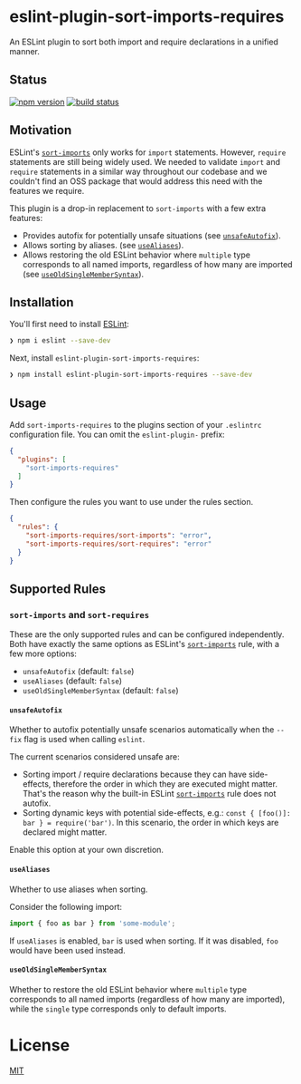 # eslint-plugin-sort-imports-requires

An ESLint plugin to sort both import and require declarations in a unified manner.

## Status

[![npm version][npm-image]][npm-url]
[![build status][ci-image]][ci-url]

## Motivation

ESLint's [`sort-imports`](https://eslint.org/docs/rules/sort-imports) only works for `import` statements. However, `require` statements are still being widely used. We needed to validate `import` and `require` statements in a similar way throughout our codebase and we couldn't find an OSS package that would address this need with the features we require.

This plugin is a drop-in replacement to `sort-imports` with a few extra features:

- Provides autofix for potentially unsafe situations (see [`unsafeAutofix`](#unsafeAutofix)).
- Allows sorting by aliases. (see [`useAliases`](#useAliases)).
- Allows restoring the old ESLint behavior where `multiple` type corresponds to all named imports, regardless of how many are imported (see [`useOldSingleMemberSyntax`](#useOldSingleMemberSyntax)).

## Installation

You'll first need to install [ESLint](https://eslint.org/):

```sh
❯ npm i eslint --save-dev
```

Next, install `eslint-plugin-sort-imports-requires`:

```sh
❯ npm install eslint-plugin-sort-imports-requires --save-dev
```

## Usage

Add `sort-imports-requires` to the plugins section of your `.eslintrc` configuration file. You can omit the `eslint-plugin-` prefix:

```json
{
  "plugins": [
    "sort-imports-requires"
  ]
}
```

Then configure the rules you want to use under the rules section.

```json
{
  "rules": {
    "sort-imports-requires/sort-imports": "error",
    "sort-imports-requires/sort-requires": "error"
  }
}
```

## Supported Rules

### `sort-imports` and `sort-requires`

These are the only supported rules and can be configured independently. Both have exactly the same options as ESLint's [`sort-imports`](https://eslint.org/docs/rules/sort-imports) rule, with a few more options:

- `unsafeAutofix` (default: `false`)
- `useAliases` (default: `false`)
- `useOldSingleMemberSyntax` (default: `false`)

#### `unsafeAutofix`

Whether to autofix potentially unsafe scenarios automatically when the `--fix` flag is used when calling `eslint`.

The current scenarios considered unsafe are:

- Sorting import / require declarations because they can have side-effects, therefore the order in which they are executed might matter. That's the reason why the built-in ESLint [`sort-imports`](https://eslint.org/docs/rules/sort-imports) rule does not autofix.
- Sorting dynamic keys with potential side-effects, e.g.: `const { [foo()]: bar } = require('bar')`. In this scenario, the order in which keys are declared might matter.

Enable this option at your own discretion.

#### `useAliases`

Whether to use aliases when sorting.

Consider the following import:

```js
import { foo as bar } from 'some-module';
```

If `useAliases` is enabled, `bar` is used when sorting. If it was disabled, `foo` would have been used instead.

#### `useOldSingleMemberSyntax`

Whether to restore the old ESLint behavior where `multiple` type corresponds to all named imports (regardless of how many are imported), while the `single` type corresponds only to default imports.

# License

[MIT](https://opensource.org/licenses/MIT)

[npm-image]: https://img.shields.io/npm/v/eslint-plugin-sort-imports-requires.svg
[npm-url]: https://www.npmjs.com/package/eslint-plugin-sort-imports-requires
[ci-image]: https://github.com/uphold/eslint-plugin-sort-imports-requires/actions/workflows/ci.yml/badge.svg?branch=master
[ci-url]: https://github.com/uphold/eslint-plugin-sort-imports-requires/actions/workflows/ci.yml
